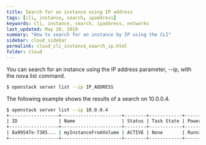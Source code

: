 ```yaml
---
title: Search for an instance using IP address
tags: [cli, instance, search, ipaddress]
keywords: cli, instance, search, ipaddress, networks
last_updated: May 20, 2019
summary: "How to search for an instance by IP using the CLI"
sidebar: cloud_sidebar
permalink: cloud_cli_instance_search_ip.html
folder: cloud
---
```


You can search for an instance using the IP address parameter, --ip, with the nova list command.
```sh
$ openstack server list --ip IP_ADDRESS
```
The following example shows the results of a search on 10.0.0.4.
```sh
$ openstack server list --ip 10.0.0.4
+------------------+----------------------+--------+------------+-------------+------------------+
| ID               | Name                 | Status | Task State | Power State | Networks         |
+------------------+----------------------+--------+------------+-------------+------------------+
| 8a99547e-7385... | myInstanceFromVolume | ACTIVE | None       | Running     | private=10.0.0.4 |
+------------------+----------------------+--------+------------+-------------+------------------+
```
